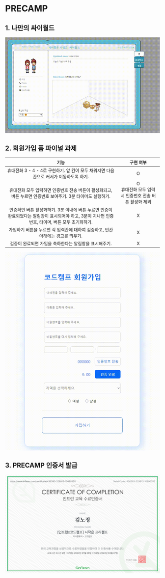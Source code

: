 # PRECAMP

## 1. 나만의 싸이월드

![](./%EB%AF%B8%EB%8B%88%ED%99%88%ED%94%BC__%ED%86%A0%EC%9D%B4%ED%94%84%EB%A1%9C%EC%A0%9D%ED%8A%B8.gif)

## 2. 회원가입 폼 파이널 과제

|                                                                        기능                                                                         |                         구현 여부                         |
| :-------------------------------------------------------------------------------------------------------------------------------------------------: | :-------------------------------------------------------: |
|                              휴대전화 3 - 4 - 4로 구현하기. 앞 칸이 모두 채워지면 다음 칸으로 커서가 이동하도록 하기.                               |                             O                             |
|                    휴대전화 모두 입력하면 인증번호 전송 버튼이 활성화되고, 버튼 누르면 인증번호 보여주기. 3분 타이머도 실행하기.                    | O<br>휴대전화 모두 입력 시 인증번호 전송 버튼 활성화 제외 |
| 인증확인 버튼 활성화하기. 3분 이내에 버튼 누르면 인증이 완료되었다는 알림창이 표시되어야 하고, 3분이 지나면 인증번호, 타이머, 버튼 모두 초기화하기. |                             X                             |
|                                  가입하기 버튼을 누르면 각 입력칸에 대하여 검증하고, 빈칸 아래에는 경고를 띄우기.                                   |                             X                             |
|                                               검증이 완료되면 가입을 축하한다는 알림창을 표시해주기.                                                |                             X                             |

![](./%ED%94%84%EB%A6%AC%EC%BA%A0%ED%94%84__%ED%8C%8C%EC%9D%B4%EB%84%90%EA%B3%BC%EC%A0%9C.gif)

## 3. PRECAMP 인증서 발급

![](./precamp.png)
